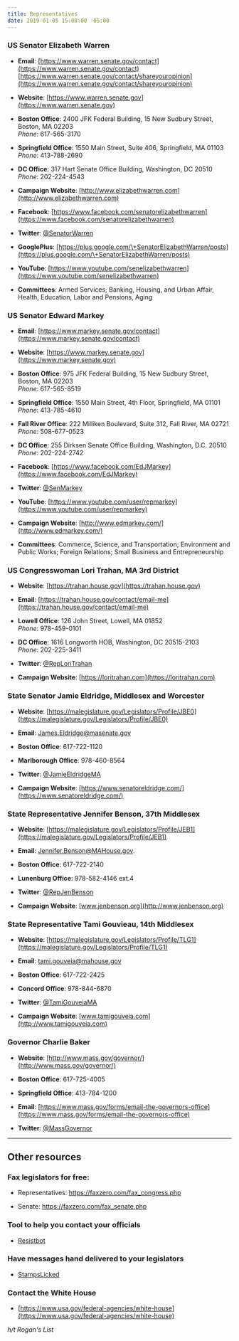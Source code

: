 ```yaml
---
title: Representatives
date: 2019-01-05 15:08:00 -05:00
---
```


### US Senator Elizabeth Warren

* **Email**:  [https://www.warren.senate.gov/contact](https://www.warren.senate.gov/contact)    
[https://www.warren.senate.gov/contact/shareyouropinion](https://www.warren.senate.gov/contact/shareyouropinion)

* **Website**: [https://www.warren.senate.gov](https://www.warren.senate.gov)

* **Boston Office**: 2400 JFK Federal Building, 15 New Sudbury Street, Boston, MA 02203  
*Phone*: 617-565-3170

* **Springfield Office**: 1550 Main Street, Suite 406, Springfield, MA 01103  
*Phone*: 413-788-2690

* **DC Office**: 317 Hart Senate Office Building, Washington, DC 20510  
*Phone*: 202-224-4543

* **Campaign Website**: [http://www.elizabethwarren.com](http://www.elizabethwarren.com)

* **Facebook**:  [https://www.facebook.com/senatorelizabethwarren](https://www.facebook.com/senatorelizabethwarren)

* **Twitter**:  [@SenatorWarren](https://twitter.com/SenWarren)

* **GooglePlus**: [https://plus.google.com/\+SenatorElizabethWarren/posts](https://plus.google.com/\+SenatorElizabethWarren/posts)

* **YouTube**: [https://www.youtube.com/senelizabethwarren](https://www.youtube.com/senelizabethwarren)

* **Committees**: Armed Services; Banking, Housing, and Urban Affair, Health, Education, Labor and Pensions, Aging

### US Senator Edward Markey

* **Email**: [https://www.markey.senate.gov/contact](https://www.markey.senate.gov/contact)

* **Website**: [https://www.markey.senate.gov](https://www.markey.senate.gov)

* **Boston Office**: 975 JFK Federal Building, 15 New Sudbury Street, Boston, MA 02203  
*Phone*: 617-565-8519

* **Springfield Office**: 1550 Main Street, 4th Floor, Springfield, MA 01101  
*Phone*: 413-785-4610

* **Fall River Office**: 222 Milliken Boulevard, Suite 312, Fall River, MA 02721  
*Phone*: 508-677-0523

* **DC Office**: 255 Dirksen Senate Office Building, Washington, D.C. 20510  
*Phone*: 202-224-2742

* **Facebook**:  [https://www.facebook.com/EdJMarkey](https://www.facebook.com/EdJMarkey)

* **Twitter**: [@SenMarkey](https://twitter.com/SenMarkey)

* **YouTube**: [https://www.youtube.com/user/repmarkey](https://www.youtube.com/user/repmarkey)

* **Campaign Website**: [http://www.edmarkey.com/](http://www.edmarkey.com/)

* **Committees**: Commerce, Science, and Transportation; Environment and Public Works; Foreign Relations; Small Business and Entrepreneurship

### US Congresswoman Lori Trahan, MA 3rd District

* **Website**: [https://trahan.house.gov](https://trahan.house.gov)

* **Email**: [https://trahan.house.gov/contact/email-me](https://trahan.house.gov/contact/email-me)

* **Lowell Office**: 126 John Street, Lowell, MA 01852  
*Phone*: 978-459-0101

* **DC Office**: 1616 Longworth HOB, Washington, DC 20515-2103  
*Phone*: 202-225-3411

* **Twitter**:  [@RepLoriTrahan](https://twitter.com/RepLoriTrahan)

* **Campaign Website**: [https://loritrahan.com](https://loritrahan.com)

### State Senator Jamie Eldridge, Middlesex and Worcester

* **Website**: [https://malegislature.gov/Legislators/Profile/JBE0](https://malegislature.gov/Legislators/Profile/JBE0)

* **Email**: James.Eldridge@masenate.gov

* **Boston Office**: 617-722-1120

* **Marlborough Office**: 978-460-8564

* **Twitter**:  [@JamieEldridgeMA](https://twitter.com/JamieEldridgeMA)

* **Campaign Website**: [https://www.senatoreldridge.com/](https://www.senatoreldridge.com/)

### State Representative Jennifer Benson, 37th Middlesex

* **Website**: [https://malegislature.gov/Legislators/Profile/JEB1](https://malegislature.gov/Legislators/Profile/JEB1)

* **Email**: Jennifer.Benson@MAHouse.gov.

* **Boston Office**: 617-722-2140

* **Lunenburg Office**: 978-582-4146 ext.4

* **Twitter**: [@RepJenBenson](https://twitter.com/RepJenBenson)

* **Campaign Website**: [www.jenbenson.org](http://www.jenbenson.org)

### State Representative Tami Gouvieau, 14th Middlesex

* **Website**: [https://malegislature.gov/Legislators/Profile/TLG1](https://malegislature.gov/Legislators/Profile/TLG1)

* **Email**: tami.gouveia@mahouse.gov

* **Boston Office**: 617-722-2425

* **Concord Office**: 978-844-6870

* **Twitter**:  [@TamiGouveiaMA](https://twitter.com/TamiGouveiaMA)

* **Campaign Website**: [www.tamigouveia.com](http://www.tamigouveia.com)

### Governor Charlie Baker

* **Website**: [http://www.mass.gov/governor/](http://www.mass.gov/governor/)

* **Boston Office**: 617-725-4005

* **Springfield Office**: 413-784-1200

* **Email**:  [https://www.mass.gov/forms/email-the-governors-office](https://www.mass.gov/forms/email-the-governors-office)

* **Twitter**:  [@MassGovernor](https://twitter.com/MassGovernor)

---

## Other resources

### Fax legislators for free:

* Representatives:  https://faxzero.com/fax_congress.php

* Senate:  https://faxzero.com/fax_senate.php

### Tool to help you contact your officials 

* [Resistbot](https://resist.bot)

### Have messages hand delivered to your legislators

* [StampsLicked](https://stampslicked.org/)

### Contact the White House

* [https://www.usa.gov/federal-agencies/white-house](https://www.usa.gov/federal-agencies/white-house)

*h/t Rogan's List*